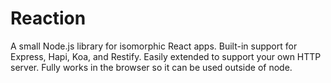 # Reaction

A small Node.js library for isomorphic React apps. Built-in support for Express, Hapi, Koa, and Restify. Easily extended to support your own HTTP server. Fully works in the browser so it can be used outside of node.

